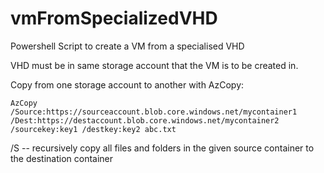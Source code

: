 # vmFromSpecializedVHD
Powershell Script to create a VM from a specialised VHD

VHD must be in same storage account that the VM is to be created in.

Copy from one storage account to another with AzCopy:

```
AzCopy /Source:https://sourceaccount.blob.core.windows.net/mycontainer1 /Dest:https://destaccount.blob.core.windows.net/mycontainer2 /sourcekey:key1 /destkey:key2 abc.txt
```

/S -- recursively copy all files and folders in the given source container to the destination container
